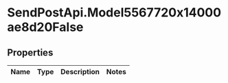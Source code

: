 # SendPostApi.Model5567720x14000ae8d20False

## Properties
Name | Type | Description | Notes
------------ | ------------- | ------------- | -------------


